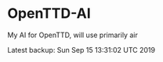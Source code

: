 # OpenTTD-AI
My AI for OpenTTD, will use primarily air

Latest backup: Sun Sep 15 13:31:02 UTC 2019
